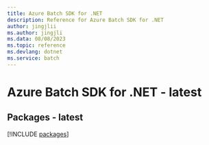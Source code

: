 ```yaml
---
title: Azure Batch SDK for .NET
description: Reference for Azure Batch SDK for .NET
author: jingjlii
ms.author: jingjli
ms.data: 08/08/2023
ms.topic: reference
ms.devlang: dotnet
ms.service: batch
---
```

# Azure Batch SDK for .NET - latest
## Packages - latest
[!INCLUDE [packages](batch-index.md)]